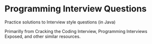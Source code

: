 # Programming Interview Questions

Practice solutions to Interview style questions (in Java)

Primarilly from Cracking the Coding Interview, Programming Interviews Exposed, and other similar resources.
